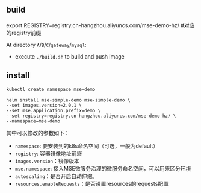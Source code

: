 ## build
export REGISTRY=registry.cn-hangzhou.aliyuncs.com/mse-demo-hz/ #对应的registry前缀

At directory `A`/`B`/`C`/`gateway`/`mysql`:

* execute `./build.sh` to build and push image

## install

```shell
kubectl create namespace mse-demo

helm install mse-simple-demo mse-simple-demo \
--set images.version=2.0.1 \
--set mse.application.prefix=demo \
--set registry=registry.cn-hangzhou.aliyuncs.com/mse-demo-hz/ \
--namespace=mse-demo
```

其中可以修改的参数如下：
- `namespace`: 要安装到的k8s命名空间（可选，一般为default） 
- `registry`: 容器镜像地址前缀 
- `images.version`：镜像版本 
- `mse.namespace`: 接入MSE微服务治理的微服务命名空间，可以用来区分环境 
- `autoscaling`：是否开启自动伸缩。 
- `resources.enableRequests`：是否设置resources的requests配置
